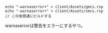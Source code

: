 ```
echo "-warnaserror+" > client/Assets/gmcs.rsp
echo "-warnaserror+" > client/Assets/smcs.rsp
// この後普通にビルドする
```

warnaserrorは警告をエラーにするやつ。
